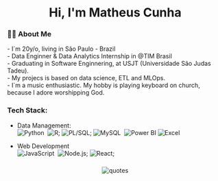 ###

<h1 align="center">Hi, I'm Matheus Cunha</h1>

###

<h3 align="left">👩‍💻  About Me</h3>
- I´m 20y/o, living in São Paulo - Brazil <br>
- Data Enginner & Data Analytics Internship in @TIM Brasil <br>
- Graduating in Software Enginnering, at USJT (Universidade São Judas Tadeu). <br>
- My projecs is based on data science, ETL and MLOps. <br>
- I´m a music enthusiastic. My hobby is playing keyboard on church, because I adore worshipping God. <br>

### Tech Stack:

- Data Management: <br>
![Python](https://img.shields.io/badge/-python-0D1117?style=for-the-badge&logo=python&logoColor=1572B6&labelColor=0D1117)&nbsp;
![R](https://img.shields.io/badge/R-276DC3?style=for-the-badge&logo=r&logoColor=white);
![PL/SQL](https//img.shields.io/badge/Oracle-F80000?style=for-the-badge&logo=oracle&logoColor=black);
![MySQL](https://img.shields.io/badge/-mysql-0D1117?style=for-the-badge&logo=mysql&labelColor=0D1117)&nbsp;
![Power BI](https://img.shields.io/badge/Power%20BI-F2C811?logo=power-bi&logoColor=white&style=for-the-badge)
![Excel](https://img.shields.io/badge/Microsoft_Excel-217346?logo=microsoft-excel&logoColor=white&style=for-the-badge)&nbsp;

- Web Development <br>
![JavaScript](https://img.shields.io/badge/-JavaScript-0D1117?style=for-the-badge&logo=javascript&labelColor=0D1117&textColor=0D1117)&nbsp;
![Node.js](https://img.shields.io/badge/Node.js-43853D?style=for-the-badge&logo=node.js&logoColor=white);
![React](https://img.shields.io/badge/React-20232A?style=for-the-badge&logo=react&logoColor=61DAFB);

### 
<div align="center">
  <img src="https://quotes-github-readme.vercel.app/api?type=horizontal&theme=merko)" alt="quotes"  />
</div>
